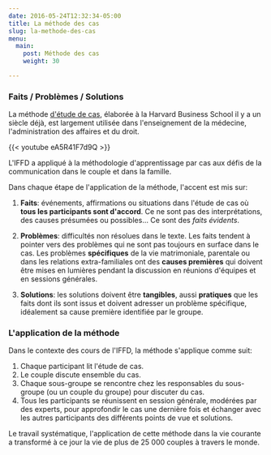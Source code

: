 ```yaml
---
date: 2016-05-24T12:32:34-05:00
title: La méthode des cas
slug: la-methode-des-cas
menu:
  main:
    post: Méthode des cas
    weight: 30

---
```


### Faits / Problèmes / Solutions

La méthode [d'étude de cas](https://fr.wikipedia.org/wiki/M%C3%A9thode_des_cas),
élaborée à la Harvard Business School il y a un siècle déjà, est largement
utilisée dans l'enseignement de la médecine, l'administration des affaires et du
droit.

{{< youtube eA5R41F7d9Q >}}

L'IFFD a appliqué à la méthodologie d'apprentissage par cas aux défis de la
communication dans le couple et dans la famille.

Dans chaque étape de l'application de la méthode, l'accent est mis sur:

1. **Faits**: événements, affirmations ou situations dans l'étude de cas où **tous les participants sont d'accord**. Ce ne sont pas des interprétations, des causes présumées ou possibles… Ce sont des *faits évidents*.

2. **Problèmes**: difficultés non résolues dans le texte. Les faits tendent à
   pointer vers des problèmes qui ne sont pas toujours en surface dans le
   cas. Les problèmes **spécifiques** de la vie matrimoniale, parentale ou dans
   les relations extra-familiales ont des **causes premières** qui doivent être
   mises en lumières pendant la discussion en réunions d'équipes et en sessions
   générales.

3. **Solutions**: les solutions doivent être **tangibles**, aussi **pratiques** que les faits dont ils sont issus et doivent adresser un problème spécifique, idéalement sa cause première identifiée par le groupe.



### L'application de la méthode

Dans le contexte des cours de l'IFFD, la méthode s'applique comme suit:

1. Chaque participant lit l'étude de cas.
2. Le couple discute ensemble du cas.
3. Chaque sous-groupe se rencontre chez les responsables du sous-groupe (ou un couple du groupe) pour discuter du cas.
4. Tous les participants se réunissent en session générale, modérées par des experts, pour approfondir le cas une dernière fois et échanger avec les autres participants des différents points de vue et solutions.

Le travail systématique, l'application de cette méthode dans la vie courante a
transformé à ce jour la vie de plus de 25 000 couples à travers le monde.
